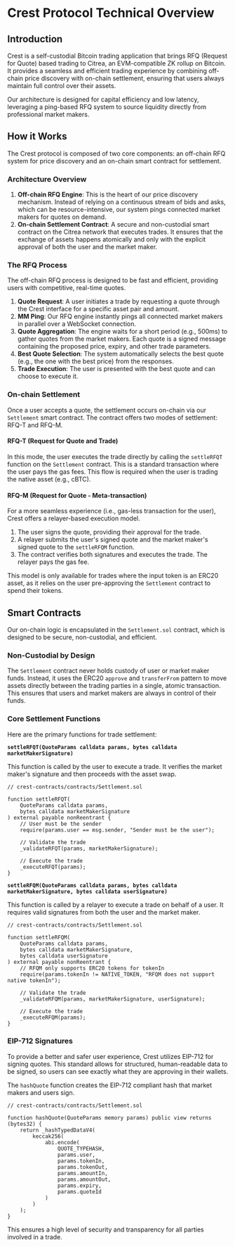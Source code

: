 # Crest Protocol Technical Overview

## Introduction

Crest is a self-custodial Bitcoin trading application that brings RFQ (Request for Quote) based trading to Citrea, an EVM-compatible ZK rollup on Bitcoin. It provides a seamless and efficient trading experience by combining off-chain price discovery with on-chain settlement, ensuring that users always maintain full control over their assets.

Our architecture is designed for capital efficiency and low latency, leveraging a ping-based RFQ system to source liquidity directly from professional market makers.

## How it Works

The Crest protocol is composed of two core components: an off-chain RFQ system for price discovery and an on-chain smart contract for settlement.

### Architecture Overview

1.  **Off-chain RFQ Engine**: This is the heart of our price discovery mechanism. Instead of relying on a continuous stream of bids and asks, which can be resource-intensive, our system pings connected market makers for quotes on demand.
2.  **On-chain Settlement Contract**: A secure and non-custodial smart contract on the Citrea network that executes trades. It ensures that the exchange of assets happens atomically and only with the explicit approval of both the user and the market maker.

### The RFQ Process

The off-chain RFQ process is designed to be fast and efficient, providing users with competitive, real-time quotes.

1.  **Quote Request**: A user initiates a trade by requesting a quote through the Crest interface for a specific asset pair and amount.
2.  **MM Ping**: Our RFQ engine instantly pings all connected market makers in parallel over a WebSocket connection.
3.  **Quote Aggregation**: The engine waits for a short period (e.g., 500ms) to gather quotes from the market makers. Each quote is a signed message containing the proposed price, expiry, and other trade parameters.
4.  **Best Quote Selection**: The system automatically selects the best quote (e.g., the one with the best price) from the responses.
5.  **Trade Execution**: The user is presented with the best quote and can choose to execute it.

### On-chain Settlement

Once a user accepts a quote, the settlement occurs on-chain via our `Settlement` smart contract. The contract offers two modes of settlement: RFQ-T and RFQ-M.

#### RFQ-T (Request for Quote and Trade)

In this mode, the user executes the trade directly by calling the `settleRFQT` function on the `Settlement` contract. This is a standard transaction where the user pays the gas fees. This flow is required when the user is trading the native asset (e.g., cBTC).

#### RFQ-M (Request for Quote - Meta-transaction)

For a more seamless experience (i.e., gas-less transaction for the user), Crest offers a relayer-based execution model.

1.  The user signs the quote, providing their approval for the trade.
2.  A relayer submits the user's signed quote and the market maker's signed quote to the `settleRFQM` function.
3.  The contract verifies both signatures and executes the trade. The relayer pays the gas fee.

This model is only available for trades where the input token is an ERC20 asset, as it relies on the user pre-approving the `Settlement` contract to spend their tokens.

## Smart Contracts

Our on-chain logic is encapsulated in the `Settlement.sol` contract, which is designed to be secure, non-custodial, and efficient.

### Non-Custodial by Design

The `Settlement` contract never holds custody of user or market maker funds. Instead, it uses the ERC20 `approve` and `transferFrom` pattern to move assets directly between the trading parties in a single, atomic transaction. This ensures that users and market makers are always in control of their funds.

### Core Settlement Functions

Here are the primary functions for trade settlement:

**`settleRFQT(QuoteParams calldata params, bytes calldata marketMakerSignature)`**

This function is called by the user to execute a trade. It verifies the market maker's signature and then proceeds with the asset swap.

```solidity
// crest-contracts/contracts/Settlement.sol

function settleRFQT(
    QuoteParams calldata params,
    bytes calldata marketMakerSignature
) external payable nonReentrant {
    // User must be the sender
    require(params.user == msg.sender, "Sender must be the user");

    // Validate the trade
    _validateRFQT(params, marketMakerSignature);

    // Execute the trade
    _executeRFQT(params);
}
```

**`settleRFQM(QuoteParams calldata params, bytes calldata marketMakerSignature, bytes calldata userSignature)`**

This function is called by a relayer to execute a trade on behalf of a user. It requires valid signatures from both the user and the market maker.

```solidity
// crest-contracts/contracts/Settlement.sol

function settleRFQM(
    QuoteParams calldata params,
    bytes calldata marketMakerSignature,
    bytes calldata userSignature
) external payable nonReentrant {
    // RFQM only supports ERC20 tokens for tokenIn
    require(params.tokenIn != NATIVE_TOKEN, "RFQM does not support native tokenIn");

    // Validate the trade
    _validateRFQM(params, marketMakerSignature, userSignature);

    // Execute the trade
    _executeRFQM(params);
}
```

### EIP-712 Signatures

To provide a better and safer user experience, Crest utilizes EIP-712 for signing quotes. This standard allows for structured, human-readable data to be signed, so users can see exactly what they are approving in their wallets.

The `hashQuote` function creates the EIP-712 compliant hash that market makers and users sign.

```solidity
// crest-contracts/contracts/Settlement.sol

function hashQuote(QuoteParams memory params) public view returns (bytes32) {
    return _hashTypedDataV4(
        keccak256(
            abi.encode(
                QUOTE_TYPEHASH,
                params.user,
                params.tokenIn,
                params.tokenOut,
                params.amountIn,
                params.amountOut,
                params.expiry,
                params.quoteId
            )
        )
    );
}
```

This ensures a high level of security and transparency for all parties involved in a trade.
